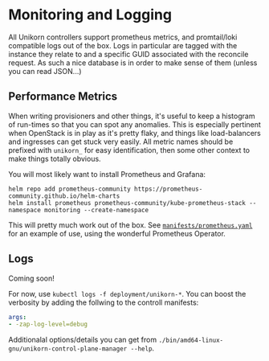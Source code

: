 # Monitoring and Logging

All Unikorn controllers support prometheus metrics, and promtail/loki compatible logs out of the box.
Logs in particular are tagged with the instance they relate to and a specific GUID associated with the reconcile request.
As such a nice database is in order to make sense of them (unless you can read JSON...)

## Performance Metrics

When writing provisioners and other things, it's useful to keep a histogram of run-times so that you can spot any anomalies.
This is especially pertinent when OpenStack is in play as it's pretty flaky, and things like load-balancers and ingresses can get stuck very easily.
All metric names should be prefixed with `unikorn_` for easy identification, then some other context to make things totally obvious.

You will most likely want to install Prometheus and Grafana:

```shell
helm repo add prometheus-community https://prometheus-community.github.io/helm-charts
helm install prometheus prometheus-community/kube-prometheus-stack --namespace monitoring --create-namespace
```

This will pretty much work out of the box.
See [`manifests/prometheus.yaml`](https://github.com/eschercloudai/unikorn/blob/main/manifests/prometheus.yaml) for an example of use, using the wonderful Prometheus Operator.

## Logs

Coming soon!

For now, use `kubectl logs -f deployment/unikorn-*`.
You can boost the verbosity by adding the follwing to the controll manifests:

```yaml
args:
- -zap-log-level=debug
```

Additionalal options/details you can get from `./bin/amd64-linux-gnu/unikorn-control-plane-manager --help`.
